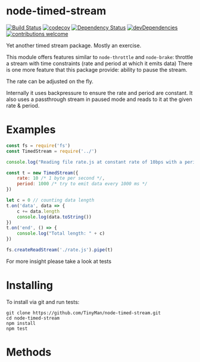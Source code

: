 # node-timed-stream
[![Build Status](https://travis-ci.org/TinyMan/node-timed-stream.svg?branch=master)](https://travis-ci.org/TinyMan/node-timed-stream)
[![codecov](https://codecov.io/gh/TinyMan/node-timed-stream/branch/master/graph/badge.svg)](https://codecov.io/gh/TinyMan/node-timed-stream)
[![Dependency Status](https://david-dm.org/TinyMan/node-timed-stream.svg)](https://david-dm.org/TinyMan/node-timed-stream)
[![devDependencies](https://david-dm.org/TinyMan/node-timed-stream/dev-status.svg)](https://david-dm.org/TinyMan/node-timed-stream?type=dev)
[![contributions welcome](https://img.shields.io/badge/contributions-welcome-brightgreen.svg?style=flat)](https://github.com/TinyMan/node-timed-stream/issues)

Yet another timed stream package. Mostly an exercise.

This module offers features similar to `node-throttle` and `node-brake`: throttle a stream with time constraints (rate and period at which it emits data)
There is one more feature that this package provide: ability to pause the stream.

The rate can be adjusted on the fly.

Internally it uses backpressure to ensure the rate and period are constant. 
It also uses a passthrough stream in paused mode and reads to it at the given rate & period.

# Examples
```javascript
const fs = require('fs')
const TimedStream = require('../')

console.log("Reading file rate.js at constant rate of 10bps with a period of 1 seconds between each data burst")

const t = new TimedStream({
	rate: 10 /* 1 byte per second */,
	period: 1000 /* try to emit data every 1000 ms */
})

let c = 0 // counting data length
t.on('data', data => {
	c += data.length
	console.log(data.toString())
})
t.on('end', () => {
	console.log("Total length: " + c)
})

fs.createReadStream('./rate.js').pipe(t)
```
For more insight please take a look at tests

# Installing
To install via git and run tests:
```
git clone https://github.com/TinyMan/node-timed-stream.git
cd node-timed-stream
npm install
npm test
```
# Methods
